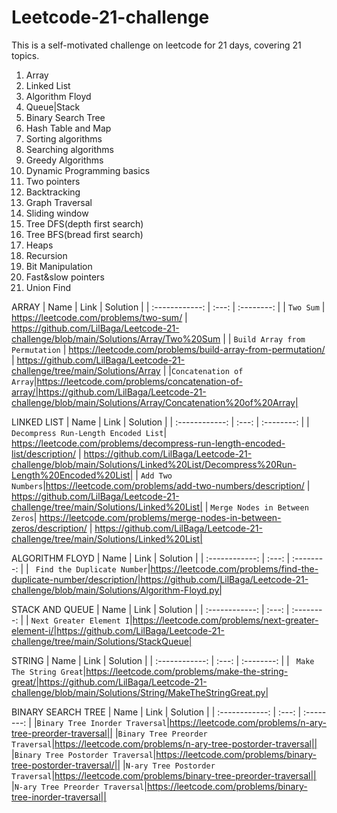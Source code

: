 # Leetcode-21-challenge
This is a self-motivated challenge on leetcode for 21 days, covering 21 topics.
1) Array
2) Linked List
3) Algorithm Floyd
4) Queue|Stack
5) Binary Search Tree
6) Hash Table and Map
7) Sorting algorithms
8) Searching algorithms
9) Greedy Algorithms
10) Dynamic Programming basics
11) Two pointers 
12) Backtracking 
13) Graph Traversal
14) Sliding window
15) Tree DFS(depth first search)
16) Tree BFS(bread first search)
17) Heaps
18) Recursion
19) Bit Manipulation
20) Fast&slow pointers
21) Union Find

ARRAY
| Name     | Link      | Solution  |
| :------------: |   :---:       | :--------: |
| `Two Sum`        | https://leetcode.com/problems/two-sum/         | https://github.com/LilBaga/Leetcode-21-challenge/blob/main/Solutions/Array/Two%20Sum   |
| `Build Array from Permutation`         | https://leetcode.com/problems/build-array-from-permutation/        | https://github.com/LilBaga/Leetcode-21-challenge/tree/main/Solutions/Array  |
|`Concatenation of Array`|https://leetcode.com/problems/concatenation-of-array/|https://github.com/LilBaga/Leetcode-21-challenge/blob/main/Solutions/Array/Concatenation%20of%20Array|

LINKED LIST
| Name     | Link      | Solution  |
| :------------: |   :---:       | :--------: |
| `Decompress Run-Length Encoded List`| https://leetcode.com/problems/decompress-run-length-encoded-list/description/ | https://github.com/LilBaga/Leetcode-21-challenge/blob/main/Solutions/Linked%20List/Decompress%20Run-Length%20Encoded%20List|
| `Add Two Numbers`|https://leetcode.com/problems/add-two-numbers/description/ | https://github.com/LilBaga/Leetcode-21-challenge/tree/main/Solutions/Linked%20List|
| `Merge Nodes in Between Zeros`| https://leetcode.com/problems/merge-nodes-in-between-zeros/description/  | https://github.com/LilBaga/Leetcode-21-challenge/tree/main/Solutions/Linked%20List|

ALGORITHM FLOYD
| Name     | Link      | Solution  |
| :------------: |   :---:       | :--------: |
| ` Find the Duplicate Number`|https://leetcode.com/problems/find-the-duplicate-number/description/|https://github.com/LilBaga/Leetcode-21-challenge/blob/main/Solutions/Algorithm-Floyd.py|

STACK AND QUEUE
| Name     | Link      | Solution  |
| :------------: |   :---:       | :--------: |
| `Next Greater Element I`|https://leetcode.com/problems/next-greater-element-i/|https://github.com/LilBaga/Leetcode-21-challenge/tree/main/Solutions/StackQueue|

STRING
| Name     | Link      | Solution  |
| :------------: |   :---:       | :--------: |
| ` Make The String Great`|https://leetcode.com/problems/make-the-string-great/|https://github.com/LilBaga/Leetcode-21-challenge/blob/main/Solutions/String/MakeTheStringGreat.py|

BINARY SEARCH TREE
| Name     | Link      | Solution  |
| :------------: |   :---:       | :--------: |
|`Binary Tree Inorder Traversal`|https://leetcode.com/problems/n-ary-tree-preorder-traversal||
|`Binary Tree Preorder Traversal`|https://leetcode.com/problems/n-ary-tree-postorder-traversal||
|`Binary Tree Postorder Traversal`|https://leetcode.com/problems/binary-tree-postorder-traversal/||
|`N-ary Tree Postorder Traversal`|https://leetcode.com/problems/binary-tree-preorder-traversal||
|`N-ary Tree Preorder Traversal`|https://leetcode.com/problems/binary-tree-inorder-traversal||
